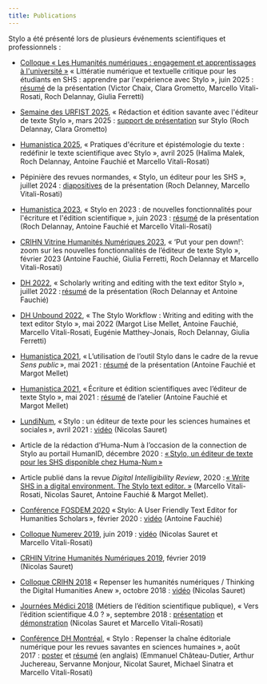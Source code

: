 ```yaml
---
title: Publications
---
```


Stylo a été présenté lors de plusieurs événements scientifiques et professionnels :

- [Colloque « Les Humanités numériques : engagement et apprentissages à l'université »](https://humanitesnum.sciencesconf.org/) « Littératie numérique et textuelle critique pour les étudiants en SHS : apprendre par l'expérience avec Stylo », juin 2025 : [résumé](https://newsletter-nexus.univ-montp3.fr/Resumes%20colloque_HN25.pdf) de la présentation (Victor Chaix, Clara Grometto, Marcello Vitali-Rosati, Roch Delannay, Giulia Ferretti)

- [Semaine des URFIST 2025](https://sygefor.reseau-urfist.fr/#/training/11038/), « Rédaction et édition savante avec l'éditeur de texte Stylo », mars 2025 : [support de présentation](https://stylo.huma-num.fr/article/678a41d73449b80012599909/annotate) sur Stylo (Roch Delannay, Clara Grometto)

- [Humanistica 2025](https://humanistica2025.sciencesconf.org/), « Pratiques d'écriture et épistémologie du texte : redéfinir le texte scientifique avec Stylo », avril 2025 (Halima Malek, Roch Delannay, Antoine Fauchié et Marcello Vitali-Rosati)

- Pépinière des revues normandes, « Stylo, un éditeur pour les SHS », juillet 2024 : [diapositives](https://rochdelannay.net/presentations/stylo_normandie_24.html) de la présentation (Roch Delanney, Marcello Vitali-Rosati)

- [Humanistica 2023](https://humanistica2023.sciencesconf.org/), « Stylo en 2023 : de nouvelles fonctionnalités pour l'écriture et l'édition scientifique », juin 2023 : [résumé](https://hal.science/HUMANISTICA-2023/hal-04126432v1) de la présentation (Roch Delannay, Antoine Fauchié et Marcello Vitali-Rosati)

- [CRIHN Vitrine Humanités Numériques 2023](https://www.ecrituresnumeriques.ca/fr/evenements/2023/02/02/vitrine-sur-les-humanites-numeriques-du-centre-de-recherche-interuniversitaire-sur-les-humanites-numeriques), « ‘Put your pen down!’: zoom sur les nouvelles fonctionnalités de l’éditeur de texte Stylo », février 2023 (Antoine Fauchié, Giulia Ferretti, Roch Delannay et Marcello Vitali-Rosati)

- [DH 2022](https://dh2022.adho.org/), « Scholarly writing and editing with the text editor Stylo », juillet 2022 : [résumé](https://dh2022.adho.org/workshops-and-tutorials/wt-06) de la présentation (Roch Delannay et Antoine Fauchié)

- [DH Unbound 2022](https://dhunbound2022.ach.org/), « The Stylo Workflow : Writing and editing with the text editor Stylo », mai 2022 (Margot Lise Mellet, Antoine Fauchié, Marcello Vitali-Rosati, Eugénie Matthey-Jonais, Roch Delannay, Giulia Ferretti)

- [Humanistica 2021](https://humanistica2021.sciencesconf.org), « L’utilisation de l’outil Stylo dans le cadre de la revue *Sens public* », mai 2021 : [résumé](https://humanistica2021.sciencesconf.org/340826) de la présentation (Antoine Fauchié et Margot Mellet)

- [Humanistica 2021](https://humanistica2021.sciencesconf.org), « Écriture et édition scientifiques avec l’éditeur de texte Stylo », mai 2021 : [résumé](https://humanistica2021.sciencesconf.org/340911) de l’atelier (Antoine Fauchié et Margot Mellet)

- [LundiNum](https://agenda.inha.fr/events/stylo-un-editeur-de-texte-pour-les-sciences-humaines-et-sociales), « Stylo : un éditeur de texte pour les sciences humaines et sociales », avril 2021 : [vidéo](https://www.youtube.com/watch?v=ATvCk6NSpdQ&list=PLsl8NWzVv6T2CQFtBOfnlA_EKLFeCFSUG) (Nicolas Sauret)

- Article de la rédaction d’Huma-Num à l’occasion de la connection de Stylo au portail HumanID, décembre 2020 : [« Stylo, un éditeur de texte pour les SHS disponible chez Huma-Num »](https://humanum.hypotheses.org/6311)

- Article publié dans la revue *Digital Intelligibility Review*, 2020 : [« Write SHS in a digital environment. The Stylo text editor. »](https://doi.org/10.34745/numerev_1697) (Marcello Vitali-Rosati, Nicolas Sauret, Antoine Fauchié & Margot Mellet).

- [Conférence FOSDEM 2020](https://archive.fosdem.org/2020/) « Stylo: A User Friendly Text Editor for Humanities Scholars », février 2020 : [vidéo](https://youtu.be/OymvZQpkFAM) (Antoine Fauchié)

- [Colloque Numerev 2019](https://numerev.com/agenda.id-9.html), juin 2019 : [vidéo](https://youtu.be/-WHoTXw6Two?t=20878) (Nicolas Sauret et Marcello Vitali-Rosati)

- [CRHIN Vitrine Humanités Numériques 2019](https://crihn.openum.ca/nouvelles/2018/12/01/vitrine-hn-dh-showcase-2019/), février 2019 (Nicolas Sauret)

- [Colloque CRIHN 2018](https://www.crihn.org/colloque-2018/) « Repenser les humanités numériques / Thinking the Digital Humanities Anew », octobre 2018 : [vidéo](https://archive.org/embed/CRIHN2018NicolasSauretStyloUnditeurSmantiquePourLesHumanits) (Nicolas Sauret)

- [Journées Médici 2018](https://medici2018.sciencesconf.org/) (Métiers de l’édition scientifique publique), « Vers l’édition scientifique 4.0 ? »,  septembre 2018 : [présentation](https://ecrituresnumeriques.github.io/s_StyloMedici/) et [démonstration](https://www.youtube.com/embed/qcwEqbcxBF8) (Nicolas Sauret et Marcello Vitali-Rosati)

- [Conférence DH Montréal](https://dh2017.adho.org/program-2/abstracts/), « Stylo : Repenser la chaîne éditoriale numérique pour les revues savantes en sciences humaines », août 2017 : [poster](/uploads/pdf/poster_Stylo_DH2017.pdf) et [résumé](https://dh2017.adho.org/abstracts/224/224.pdf) (en anglais) (Emmanuel Château-Dutier, Arthur Juchereau, Servanne Monjour, Nicolat Sauret, Michael Sinatra et Marcello Vitali-Rosati)
